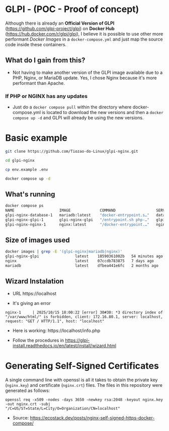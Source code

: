 # GLPI - (POC - Proof of concept)

Although there is already an **Official Version of GLPI** (https://github.com/glpi-project/glpi) on **Docker Hub** (https://hub.docker.com/r/glpi/glpi), I believe it is possible to use other more performant *Docker Images* in a `docker-compose.yml` and just map the source code inside these containers.

## What do I gain from this?
- Not having to make another version of the GLPI image available due to a PHP, Nginx, or MariaDB update. Yes, I chose Nginx because it's more performant than Apache.

### If PHP or NGINX has any updates
- Just do a `docker compose pull` within the directory where docker-compose.yml is located to download the new versions and then a `docker compose up -d` and GLPI will already be using the new versions.

# Basic example
```bash
git clone https://github.com/Tiozao-do-Linux/glpi-nginx.git

cd glpi-nginx

cp env.example .env

docker compose up -d
```
## What's running
```bash
docker compose ps
NAME                    IMAGE             COMMAND                  SERVICE    CREATED         STATUS         PORTS
glpi-nginx-database-1   mariadb:latest    "docker-entrypoint.s…"   database   2 minutes ago   Up 2 minutes   3306/tcp
glpi-nginx-glpi-1       glpi-nginx-glpi   "/entrypoint.sh php-…"   glpi       2 minutes ago   Up 2 minutes   9000/tcp
glpi-nginx-nginx-1      nginx:latest      "/docker-entrypoint.…"   nginx      2 minutes ago   Up 2 minutes   0.0.0.0:80->80/tcp, [::]:80->80/tcp, 0.0.0.0:443->443/tcp, [::]:443->443/tcp
```
## Size of images used
```bash
docker images | grep -E '(glpi-nginx|mariadb|nginx)'
glpi-nginx-glpi                latest    18590361002b   54 minutes ago   1.2GB
nginx                          latest    07ccdb783875   7 days ago       160MB
mariadb                        latest    dfbea441e6fc   2 months ago     330MB
```

## Wizard Instalation

- URL https://localhost

* It's giving an error
```
nginx-1     | 2025/10/15 18:00:22 [error] 30#30: *3 directory index of "/var/www/html/" is forbidden, client: 172.16.80.1, server: localhost, request: "GET / HTTP/1.1", host: "localhost"
```

* Here is working: https://localhost/info.php

* Follow the procedures in https://glpi-install.readthedocs.io/en/latest/install/wizard.html

# Generating Self-Signed Certificates

A single command line with openssl is all it takes to obtain the private key (`nginx.key`) and certificate (`nginx.crt`) files. The files in this repository were generated as follows:
```
openssl req -x509 -nodes -days 3650 -newkey rsa:2048 -keyout nginx.key -out nginx.crt -subj "/C=US/ST=State/L=City/O=Organization/CN=localhost"
```
* Source: https://ecostack.dev/posts/nginx-self-signed-https-docker-compose/
